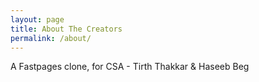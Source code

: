 ```yaml
---
layout: page
title: About The Creators
permalink: /about/
---
```


A Fastpages clone, for CSA - Tirth Thakkar & Haseeb Beg


